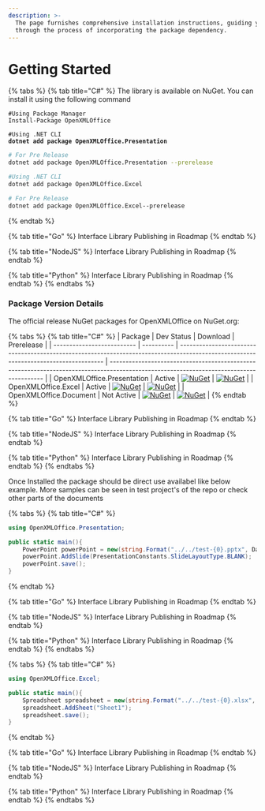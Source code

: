 ```yaml
---
description: >-
  The page furnishes comprehensive installation instructions, guiding you
  through the process of incorporating the package dependency.
---
```


# Getting Started

{% tabs %}
{% tab title="C#" %}
The library is available on NuGet. You can install it using the following command

```shell
#Using Package Manager
Install-Package OpenXMLOffice
```

<pre class="language-shell"><code class="lang-shell">#Using .NET CLI
<strong>dotnet add package OpenXMLOffice.Presentation
</strong></code></pre>

```bash
# For Pre Release
dotnet add package OpenXMLOffice.Presentation --prerelease
```

```bash
#Using .NET CLI
dotnet add package OpenXMLOffice.Excel
```

```bash
# For Pre Release
dotnet add package OpenXMLOffice.Excel--prerelease
```
{% endtab %}

{% tab title="Go" %}
Interface Library Publishing in Roadmap
{% endtab %}

{% tab title="NodeJS" %}
Interface Library Publishing in Roadmap
{% endtab %}

{% tab title="Python" %}
Interface Library Publishing in Roadmap
{% endtab %}
{% endtabs %}

### Package Version Details

The official release NuGet packages for OpenXMLOffice on NuGet.org:

{% tabs %}
{% tab title="C#" %}
| Package                    | Dev Status | Download                                                                                                                             | Prerelease                                                                                                                              |
| -------------------------- | ---------- | ------------------------------------------------------------------------------------------------------------------------------------ | --------------------------------------------------------------------------------------------------------------------------------------- |
| OpenXMLOffice.Presentation | Active     | [![NuGet](https://img.shields.io/nuget/v/OpenXMLOffice.Presentation.svg)](https://www.nuget.org/packages/OpenXMLOffice.Presentation) | [![NuGet](https://img.shields.io/nuget/vpre/OpenXMLOffice.Presentation.svg)](https://www.nuget.org/packages/OpenXMLOffice.Presentation) |
| OpenXMLOffice.Excel        | Active     | [![NuGet](https://img.shields.io/nuget/v/OpenXMLOffice.Excel.svg)](https://www.nuget.org/packages/OpenXMLOffice.Excel)               | [![NuGet](https://img.shields.io/nuget/vpre/OpenXMLOffice.Excel.svg)](https://www.nuget.org/packages/OpenXMLOffice.Excel)               |
| OpenXMLOffice.Document     | Not Active | [![NuGet](https://img.shields.io/nuget/v/OpenXMLOffice.Document.svg)](https://www.nuget.org/packages/OpenXMLOffice.Document)         | [![NuGet](https://img.shields.io/nuget/vpre/OpenXMLOffice.Document.svg)](https://www.nuget.org/packages/OpenXMLOffice.Document)         |
{% endtab %}

{% tab title="Go" %}
Interface Library Publishing in Roadmap
{% endtab %}

{% tab title="NodeJS" %}
Interface Library Publishing in Roadmap
{% endtab %}

{% tab title="Python" %}
Interface Library Publishing in Roadmap
{% endtab %}
{% endtabs %}

Once Installed the package should be direct use availabel like below example. More samples can be seen in test project's of the repo or check other parts of the documents

{% tabs %}
{% tab title="C#" %}
```csharp
using OpenXMLOffice.Presentation;

public static main(){
    PowerPoint powerPoint = new(string.Format("../../test-{0}.pptx", DateTime.Now.ToString("yyyy-MM-dd-HH-mm-ss")), null);
    powerPoint.AddSlide(PresentationConstants.SlideLayoutType.BLANK);
    powerPoint.save();
}
```
{% endtab %}

{% tab title="Go" %}
Interface Library Publishing in Roadmap
{% endtab %}

{% tab title="NodeJS" %}
Interface Library Publishing in Roadmap
{% endtab %}

{% tab title="Python" %}
Interface Library Publishing in Roadmap
{% endtab %}
{% endtabs %}

{% tabs %}
{% tab title="C#" %}
```csharp
using OpenXMLOffice.Excel;

public static main(){
    Spreadsheet spreadsheet = new(string.Format("../../test-{0}.xlsx", DateTime.Now.ToString("yyyy-MM-dd-HH-mm-ss")));
    spreadsheet.AddSheet("Sheet1");
    spreadsheet.save();
}
```
{% endtab %}

{% tab title="Go" %}
Interface Library Publishing in Roadmap
{% endtab %}

{% tab title="NodeJS" %}
Interface Library Publishing in Roadmap
{% endtab %}

{% tab title="Python" %}
Interface Library Publishing in Roadmap
{% endtab %}
{% endtabs %}
